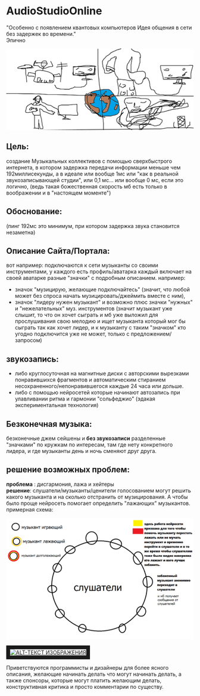# AudioStudioOnline



"Особенно с появлением квантовых компьютеров
Идея общения в сети без задержек во времени."  
                                        Эпично


![концепт арт](picture.png "концепт арт")

## Цель:
создание Музыкальных коллективов с помощью сверхбыстрого интернета,
в котором задержка передачи информации меньше чем 192миллисекунды, а в идеале
или вообще 1мс или "как в реальной звукозаписывающей студии", или 0,1 мс...
или вообще 0 мс, если это логично, (ведь такая божественная скорость мб есть
только в воображении и в "настоящем моменте")

## Обоснование:
(пинг 192мс это минимум, при котором задержка звука становится незаметна)

## Описание Сайта/Портала:
вот например: подключаются к сети музыканты со своими
инструментами, у каждого есть профиль/аватарка каждый включает на своей аватарке
разные "значки" с подробным описанием.
например:  
* значок "музицирую, желающие подключайтесь" (значит, что
любой может без спроса начать  музицировать/джеймить вместе с ним),
* значок "лидеру нужен музыкант" и возможно плюс значки "нужных" и
"нежелательных" муз. инструментов
(значит музыкант уже слышит, то что он хочет сыграть
и мб уже выложил для прослушивания свою мелодию и ищет музыканта который мог бы
сыграть так как хочет лидер, и к музыканту с таким
"значком" кто угодно подключится уже не может, только с предложением/запросом)

## звукозапись:
- либо круглосуточная на магнитные диски с авторскими вырезками понравившихся
фрагментов и автоматическим стиранием несохраненного/непонравившегося каждые
24 часа или дольше.  
- либо с помощью нейросетей  которые начинают автозапись при улавливании
ритма и гармонии  "сольфеджио" (эдакая экспериментальная технология)

## Безконечная музыка:
 безконечные джем сейшены и **без звукозаписи** разделенные
"значками" по кружкам по интересам, там где нету конкретного лидера, и где
музыканты день и ночь сменяют друг друга.


## решение возможных проблем:
**проблема** : дисгармония, лажа и хейтеры  
**решение**: слушатели/музыканты/ценители голосованием могут решить какого музыканта и на
сколько отстранить от музицирования. А чтобы было проще нейросеть помогает
определить "лажающих" музыкантов.
примерная схема:

![примерная схема](djam.png "примерная схема")


<a href="https://www.youtube.com/watch?v=aakECH6HRvA" target="_blank"><img src="http://img.youtube.com/vi/aakECH6HRvA/0.jpg"
alt="ALT-ТЕКСТ ИЗОБРАЖЕНИЯ" width="240" height="180" border="10" /></a>

Приветствуются  программисты и дизайнеры для более ясного описания, желающие
начинать делать что могут начинать делать, а также спонсоры, которые могут платить
желающим делать,
конструктивная критика и просто комментарии по существу.
